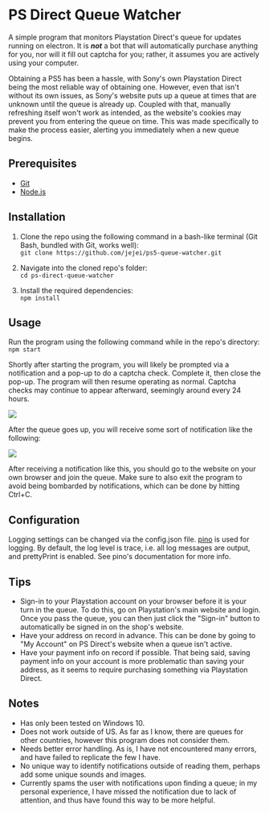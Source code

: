 # PS Direct Queue Watcher
A simple program that monitors Playstation Direct's queue for updates running on electron. It is ***not*** a bot that will automatically purchase anything for you, nor will it fill out captcha for you; rather, it assumes you are actively using your computer.

Obtaining a PS5 has been a hassle, with Sony's own Playstation Direct being the most reliable way of obtaining one. However, even that isn't without its own issues, as Sony's website puts up a queue at times that are unknown until the queue is already up. Coupled with that, manually refreshing itself won't work as intended, as the website's cookies may prevent you from entering the queue on time. This was made specifically to make the process easier, alerting you immediately when a new queue begins.

## Prerequisites
* [Git](https://git-scm.com/downloads)
* [Node.js](https://nodejs.org)

## Installation
1. Clone the repo using the following command in a bash-like terminal (Git Bash, bundled with Git, works well):\
`git clone https://github.com/jejei/ps5-queue-watcher.git`

2. Navigate into the cloned repo's folder:\
`cd ps-direct-queue-watcher`

3. Install the required dependencies:\
`npm install`

## Usage
Run the program using the following command while in the repo's directory:\
`npm start`

Shortly after starting the program, you will likely be prompted via a notification and a pop-up to do a captcha check. Complete it, then close the pop-up. The program will then resume operating as normal. Captcha checks may continue to appear afterward, seemingly around every 24 hours.

![](https://i.imgur.com/xAcctmg.jpg)

After the queue goes up, you will receive some sort of notification like the following:

![](https://i.imgur.com/DkcRS3w.jpg)

After receiving a notification like this, you should go to the website on your own browser and join the queue. Make sure to also exit the program to avoid being bombarded by notifications, which can be done by hitting Ctrl+C.

## Configuration
Logging settings can be changed via the config.json file. [pino](https://github.com/pinojs/pino) is used for logging. By default, the log level is trace, i.e. all log messages are output, and prettyPrint is enabled. See pino's documentation for more info.

## Tips
* Sign-in to your Playstation account on your browser before it is your turn in the queue. To do this, go on Playstation's main website and login. Once you pass the queue, you can then just click the "Sign-in" button to automatically be signed in on the shop's website.
* Have your address on record in advance. This can be done by going to "My Account" on PS Direct's website when a queue isn't active.
* Have your payment info on record if possible. That being said, saving payment info on your account is more problematic than saving your address, as it seems to require purchasing something via Playstation Direct.

## Notes
* Has only been tested on Windows 10.
* Does not work outside of US. As far as I know, there are queues for other countries, however this program does not consider them.
* Needs better error handling. As is, I have not encountered many errors, and have failed to replicate the few I have.
* No unique way to identify notifications outside of reading them, perhaps add some unique sounds and images.
* Currently spams the user with notifications upon finding a queue; in my personal experience, I have missed the notification due to lack of attention, and thus have found this way to be more helpful.
